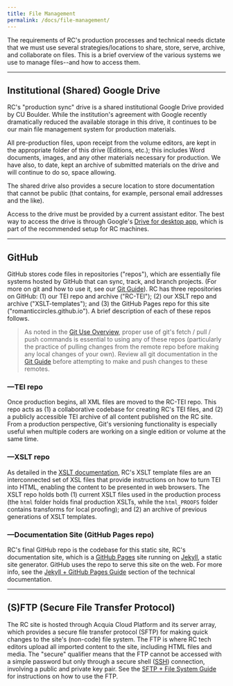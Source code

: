 ```yaml
---
title: File Management
permalink: /docs/file-management/
---
```


The requirements of RC's production processes and technical needs dictate that we must use several strategies/locations to share, store, serve, archive, and collaborate on files. This is a brief overview of the various systems we use to manage files--and how to access them.

-----

## Institutional (Shared) Google Drive

RC's "production sync" drive is a shared institutional Google Drive provided by CU Boulder. While the institution's agreement with Google recently dramatically reduced the available storage in this drive, it continues to be our main file management system for production materials.

All pre-production files, upon receipt from the volume editors, are kept in the appropriate folder of this drive (Editions, etc.); this includes Word documents, images, and any other materials necessary for production. We have also, to date, kept an archive of submitted materials on the drive and will continue to do so, space allowing.

The shared drive also provides a secure location to store documentation that cannot be public (that contains, for example, personal email addresses and the like).

Access to the drive must be provided by a current assistant editor. The best way to access the drive is through Google's [Drive for desktop app](https://www.google.com/drive/download/), which is part of the recommended setup for RC machines.

-----

## GitHub

GitHub stores code files in repositories ("repos"), which are essentially file systems hosted by GitHub that can sync, track, and branch projects. (For more on git and how to use it, see our [Git Guide](../rc-git/)). RC has three repositories on GitHub: (1) our TEI repo and archive ("RC-TEI"); (2) our XSLT repo and archive ("XSLT-templates"); and (3) the GitHub Pages repo for this site ("romanticcircles.github.io"). A brief description of each of these repos follows.

> As noted in the [Git Use Overview](../git-guide/), proper use of git's fetch / pull / push commands is essential to using any of these repos (particularly the practice of pulling changes from the remote repo before making any local changes of your own). Review all git documentation in the [Git Guide](../rc-git/) before attempting to make and push changes to these remotes.

### —TEI repo

Once production begins, all XML files are moved to the RC-TEI repo. This repo acts as (1) a collaborative codebase for creating RC's TEI files, and (2) a publicly accessible TEI archive of all content published on the RC site. From a production perspective, Git's versioning functionality is especially useful when multiple coders are working on a single edition or volume at the same time.

### —XSLT repo

As detailed in the [XSLT documentation](../xslt-trans/), RC's XSLT template files are an interconnected set of XSL files that provide instructions on how to turn TEI into HTML, enabling the content to be presented in web browsers. The XSLT repo holds both (1) current XSLT files used in the production process (the `html` folder holds final production XSLTs, while the `html_PROOFS` folder contains transforms for local proofing); and (2) an archive of previous generations of XSLT templates.

### —Documentation Site (GitHub Pages repo)

RC's final GitHub repo is the codebase for this static site, RC's documentation site, which is a [GitHub Pages](https://pages.github.com/) site running on [Jekyll](https://jekyllrb.com/), a static site generator. GitHub uses the repo to serve this site on the web. For more info, see the [Jekyll + GitHub Pages Guide](../jekyll-github/) section of the technical documentation.

-----

## (S)FTP (Secure File Transfer Protocol)

The RC site is hosted through Acquia Cloud Platform and its server array, which provides a secure file transfer protocol (SFTP) for making quick changes to the site's (non-code) file system. The FTP is where RC tech editors upload all imported content to the site, including HTML files and media. The "secure" qualifier means that the FTP cannot be accessed with a simple password but only through a secure shell ([SSH](../ssh-keys/)) connection, involving a public and private key pair. See the [SFTP + File System Guide](../ftp-upload/) for instructions on how to use the FTP.
